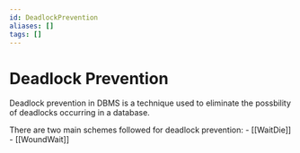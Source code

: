 ```yaml
---
id: DeadlockPrevention
aliases: []
tags: []
---
```


# Deadlock Prevention

Deadlock prevention in DBMS is a technique used to eliminate the possbility of deadlocks occurring in a database.

There are two main schemes followed for deadlock prevention:
    - [[WaitDie]]
    - [[WoundWait]]
